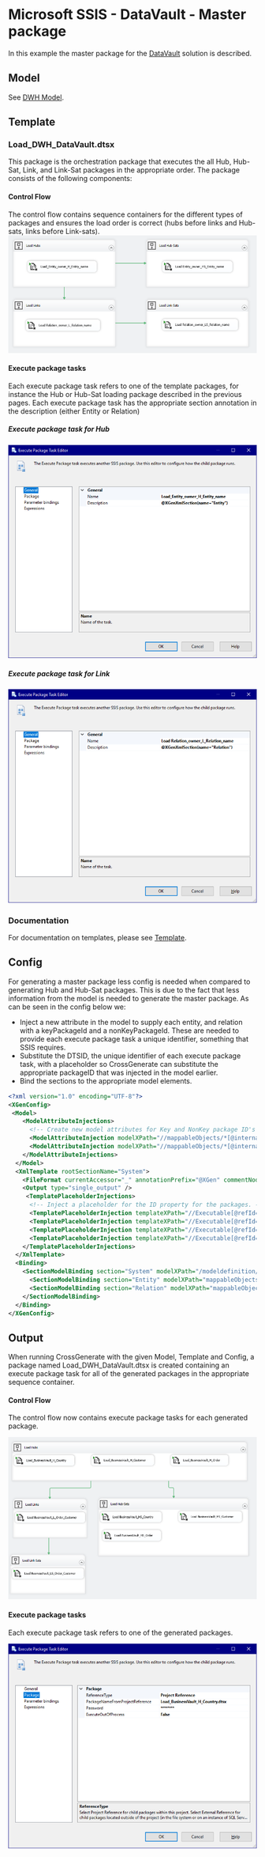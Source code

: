 # Microsoft SSIS - DataVault - Master package
In this example the master package for the [DataVault](../DataVault) solution is described.

## Model
See [DWH Model](../../Model/DWH_model).

## Template
### Load_DWH_DataVault.dtsx

This package is the orchestration package that executes the all Hub, Hub-Sat, Link, and Link-Sat packages in the appropriate order. The package consists of the following components:

#### Control Flow
The control flow contains sequence containers for the different types of packages and ensures the load order is correct (hubs before links and Hub-sats, links before Link-sats).
[![Template Control Flow](img/master_control_flow.png)](img/master_control_flow.png)

#### Execute package tasks
Each execute package task refers to one of the template packages, for instance the Hub or Hub-Sat loading package described in the previous pages. Each execute package task has the appropriate section annotation in the description (either Entity or Relation)

##### Execute package task for Hub
![Execute Package Task](img/master_execute_package_hub.png)

##### Execute package task for Link
![Execute Package Task](img/master_execute_package_link.png)

### Documentation
For documentation on templates, please see [Template](../../Template).

## Config
For generating a master package less config is needed when compared to generating Hub and Hub-Sat packages. This is due to the fact that less information from the model is needed to generate the master package. As can be seen in the config below we:

- Inject a new attribute in the model to supply each entity, and relation with a keyPackageId and a nonKeyPackageId. These are needed to provide each execute package task a unique identifier, something that SSIS requires.
- Substitute the DTSID, the unique identifier of each execute package task, with a placeholder so CrossGenerate can substitute the appropriate packageID that was injected in the model earlier.
- Bind the sections to the appropriate model elements.

``` xml
<?xml version="1.0" encoding="UTF-8"?>
<XGenConfig>
 <Model>
    <ModelAttributeInjections>
      <!-- Create new model attributes for Key and NonKey package ID's populate it with the internalId, enclosed in brackets and prefixed with either H or S. -->
      <ModelAttributeInjection modelXPath="//mappableObjects/*[@internalId]" targetAttribute="keyPackageId" targetXPath="concat('{H', @internalId, '}')"/>
      <ModelAttributeInjection modelXPath="//mappableObjects/*[@internalId]" targetAttribute="nonKeyPackageId" targetXPath="concat('{S', @internalId, '}')"/>
    </ModelAttributeInjections>
  </Model>
  <XmlTemplate rootSectionName="System">
    <FileFormat currentAccessor="_" annotationPrefix="@XGen" commentNodeXPath="@Description" annotationArgsPrefix="(" annotationArgsSuffix=")" />
    <Output type="single_output" />
     <TemplatePlaceholderInjections>
      <!-- Inject a placeholder for the ID property for the packages. -->
      <TemplatePlaceholderInjection templateXPath="//Executable[@refId='Package\Load Hubs\Load_Entity_owner_H_Entity_name']/@DTSID" modelNode="keyPackageId" scope="current" />
      <TemplatePlaceholderInjection templateXPath="//Executable[@refId='Package\Load Hub-Sats\Load Entity_owner_HS_Entity_name']/@DTSID" modelNode="nonKeyPackageId" scope="current" />
      <TemplatePlaceholderInjection templateXPath="//Executable[@refId='Package\Load Links\Load Relation_owner_L_Relation_name']/@DTSID" modelNode="keyPackageId" scope="current" />
      <TemplatePlaceholderInjection templateXPath="//Executable[@refId='Package\Load Link-Sats\Load Relation_owner_LS_Relation_name']/@DTSID" modelNode="nonKeyPackageId" scope="current" />
    </TemplatePlaceholderInjections>
  </XmlTemplate>
  <Binding>
    <SectionModelBinding section="System" modelXPath="/modeldefinition/system" placeholderName="System">
      <SectionModelBinding section="Entity" modelXPath="mappableObjects/entity" placeholderName="Entity" />
      <SectionModelBinding section="Relation" modelXPath="mappableObjects/relation" placeholderName="Relation" />
    </SectionModelBinding>
  </Binding>
</XGenConfig>
```

## Output
When running CrossGenerate with the given Model, Template and Config, a package named Load_DWH_DataVault.dtsx is created containing an execute package task for all of the generated packages in the appropriate sequence container.

#### Control Flow
The control flow now contains execute package tasks for each generated package.

[![Output Control Flow](img/master_output_control_flow.png)](img/master_output_control_flow.png)

#### Execute package tasks
Each execute package task refers to one of the generated packages.

![Output Execute Package Task](img/master_output_execute_package.png)